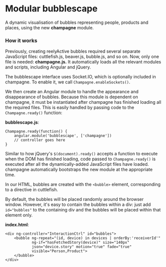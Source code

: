 # Modular bubblescape
A dynamic visualisation of bubbles representing people, products and places, using the new **champagne** module.

### How it works
Previously, creating reelyActive bubbles required several separate JavaScript files: cuttlefish.js, beaver.js, bubble.js, and so on. Now, only one file is needed: **champagne.js.** It automatically loads all the relevant modules and scripts, including Angular and jQuery.

The bubblescape interface uses Socket.IO, which is optionally included in champagne. To enable it, we call `Champagne.enableSockets()`.

We then create an Angular module to handle the appearance and disappearance of bubbles. Because this module is dependent on champagne, it must be instantiated after champagne has finished loading all the required files. This is easily handled by passing code to the `Champagne.ready()` function:

**bubblescape.js**:
~~~~
Champagne.ready(function() {
    angular.module('bubblescape', ['champagne'])
    // controller goes here
}
~~~~~

Similar to how jQuery's `$(document).ready()` accepts a function to execute when the DOM has finished loading, code passed to `Champagne.ready()` is executed after all the dynamically-added JavaScript files have loaded. champagne automatically bootstraps the new module at the appropriate time.

In our HTML, bubbles are created with the `<bubble>` element, corresponding to a directive in cuttlefish.

By default, the bubbles will be placed randomly around the browser window. However, it's easy to contain the bubbles within a div: just add `id="bubbles"` to the containing div and the bubbles will be placed within that element only.

**index.html**:
~~~~
<div ng-controller="InteractionCtrl" id="bubbles">
    <bubble ng-repeat="(id, device) in devices | orderBy:'receiverId'"
            ng-if="hasFetchedStory(device)" size="140px"
            json="device.story" motion="true" fade="true"
            visible="Person,Product">
    </bubble>
</div>
~~~~